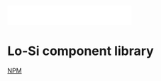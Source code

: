 ![gosky](GoSky-white.svg)

# Lo-Si component library

[NPM](https://www.npmjs.com/package/@gosky/lo-si)
